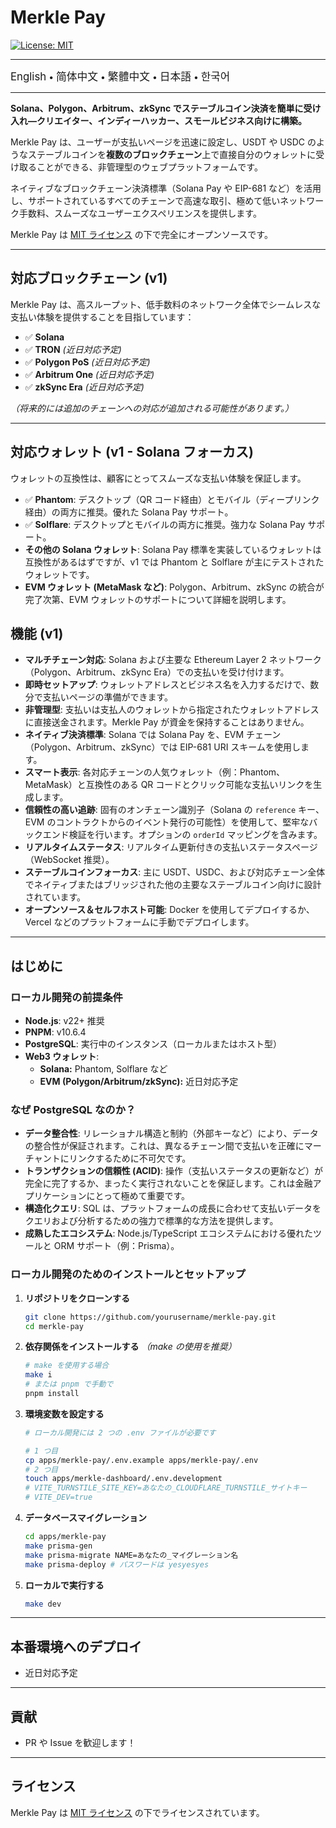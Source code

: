 # Merkle Pay

[![License: MIT](https://img.shields.io/badge/License-MIT-yellow.svg)](LICENSE)

---

<a href="README.md" style="text-decoration: none;"><span style="font-size: larger;">English</span></a> <span> • </span>
<a href="README_zh-CN.md" style="text-decoration: none;"><span style="font-size: larger;">简体中文</span></a> <span> • </span>
<a href="README_zh-TW.md" style="text-decoration: none;"><span style="font-size: larger;">繁體中文</span></a> <span> • </span>
<a href="README_jp.md" style="text-decoration: none;"><span style="font-size: larger;">日本語</span></a><span> • </span>
<a href="README_kr.md" style="text-decoration: none;"><span style="font-size: larger;">한국어</span></a>

---

**Solana、Polygon、Arbitrum、zkSync でステーブルコイン決済を簡単に受け入れ—クリエイター、インディーハッカー、スモールビジネス向けに構築。**

Merkle Pay は、ユーザーが支払いページを迅速に設定し、USDT や USDC のようなステーブルコインを**複数のブロックチェーン**上で直接自分のウォレットに受け取ることができる、非管理型のウェブプラットフォームです。

ネイティブなブロックチェーン決済標準（Solana Pay や EIP-681 など）を活用し、サポートされているすべてのチェーンで高速な取引、極めて低いネットワーク手数料、スムーズなユーザーエクスペリエンスを提供します。

Merkle Pay は [MIT ライセンス](LICENSE) の下で完全にオープンソースです。

---

## 対応ブロックチェーン (v1)

Merkle Pay は、高スループット、低手数料のネットワーク全体でシームレスな支払い体験を提供することを目指しています：

- ✅ **Solana**
- ✅ **TRON** _(近日対応予定)_
- ✅ **Polygon PoS** _(近日対応予定)_
- ✅ **Arbitrum One** _(近日対応予定)_
- ✅ **zkSync Era** _(近日対応予定)_

_（将来的には追加のチェーンへの対応が追加される可能性があります。）_

---

## 対応ウォレット (v1 - Solana フォーカス)

ウォレットの互換性は、顧客にとってスムーズな支払い体験を保証します。

- ✅ **Phantom**: デスクトップ（QR コード経由）とモバイル（ディープリンク経由）の両方に推奨。優れた Solana Pay サポート。
- ✅ **Solflare**: デスクトップとモバイルの両方に推奨。強力な Solana Pay サポート。
- **その他の Solana ウォレット**: Solana Pay 標準を実装しているウォレットは互換性があるはずですが、v1 では Phantom と Solflare が主にテストされたウォレットです。
- **EVM ウォレット (MetaMask など)**: Polygon、Arbitrum、zkSync の統合が完了次第、EVM ウォレットのサポートについて詳細を説明します。

## 機能 (v1)

- **マルチチェーン対応**: Solana および主要な Ethereum Layer 2 ネットワーク（Polygon、Arbitrum、zkSync Era）での支払いを受け付けます。
- **即時セットアップ**: ウォレットアドレスとビジネス名を入力するだけで、数分で支払いページの準備ができます。
- **非管理型**: 支払いは支払人のウォレットから指定されたウォレットアドレスに直接送金されます。Merkle Pay が資金を保持することはありません。
- **ネイティブ決済標準**: Solana では Solana Pay を、EVM チェーン（Polygon、Arbitrum、zkSync）では EIP-681 URI スキームを使用します。
- **スマート表示**: 各対応チェーンの人気ウォレット（例：Phantom、MetaMask）と互換性のある QR コードとクリック可能な支払いリンクを生成します。
- **信頼性の高い追跡**: 固有のオンチェーン識別子（Solana の `reference` キー、EVM のコントラクトからのイベント発行の可能性）を使用して、堅牢なバックエンド検証を行います。オプションの `orderId` マッピングを含みます。
- **リアルタイムステータス**: リアルタイム更新付きの支払いステータスページ（WebSocket 推奨）。
- **ステーブルコインフォーカス**: 主に USDT、USDC、および対応チェーン全体でネイティブまたはブリッジされた他の主要なステーブルコイン向けに設計されています。
- **オープンソース＆セルフホスト可能**: Docker を使用してデプロイするか、Vercel などのプラットフォームに手動でデプロイします。

---

## はじめに

### ローカル開発の前提条件

- **Node.js**: v22+ 推奨
- **PNPM**: v10.6.4
- **PostgreSQL**: 実行中のインスタンス（ローカルまたはホスト型）
- **Web3 ウォレット**:
  - **Solana:** Phantom, Solflare など
  - **EVM (Polygon/Arbitrum/zkSync):** 近日対応予定

### なぜ PostgreSQL なのか？

- **データ整合性**: リレーショナル構造と制約（外部キーなど）により、データの整合性が保証されます。これは、異なるチェーン間で支払いを正確にマーチャントにリンクするために不可欠です。
- **トランザクションの信頼性 (ACID)**: 操作（支払いステータスの更新など）が完全に完了するか、まったく実行されないことを保証します。これは金融アプリケーションにとって極めて重要です。
- **構造化クエリ**: SQL は、プラットフォームの成長に合わせて支払いデータをクエリおよび分析するための強力で標準的な方法を提供します。
- **成熟したエコシステム**: Node.js/TypeScript エコシステムにおける優れたツールと ORM サポート（例：Prisma）。

### ローカル開発のためのインストールとセットアップ

1.  **リポジトリをクローンする**

    ```bash
    git clone https://github.com/yourusername/merkle-pay.git
    cd merkle-pay
    ```

2.  **依存関係をインストールする**
    _（make の使用を推奨）_

    ```bash
    # make を使用する場合
    make i
    # または pnpm で手動で
    pnpm install
    ```

3.  **環境変数を設定する**

    ```bash
    # ローカル開発には 2 つの .env ファイルが必要です

    # 1 つ目
    cp apps/merkle-pay/.env.example apps/merkle-pay/.env
    # 2 つ目
    touch apps/merkle-dashboard/.env.development
    # VITE_TURNSTILE_SITE_KEY=あなたの_CLOUDFLARE_TURNSTILE_サイトキー
    # VITE_DEV=true
    ```

4.  **データベースマイグレーション**

    ```bash
    cd apps/merkle-pay
    make prisma-gen
    make prisma-migrate NAME=あなたの_マイグレーション名
    make prisma-deploy # パスワードは yesyesyes
    ```

5.  **ローカルで実行する**
    ```bash
    make dev
    ```

---

## 本番環境へのデプロイ

- 近日対応予定

---

## 貢献

- PR や Issue を歓迎します！

---

## ライセンス

Merkle Pay は [MIT ライセンス](LICENSE) の下でライセンスされています。
